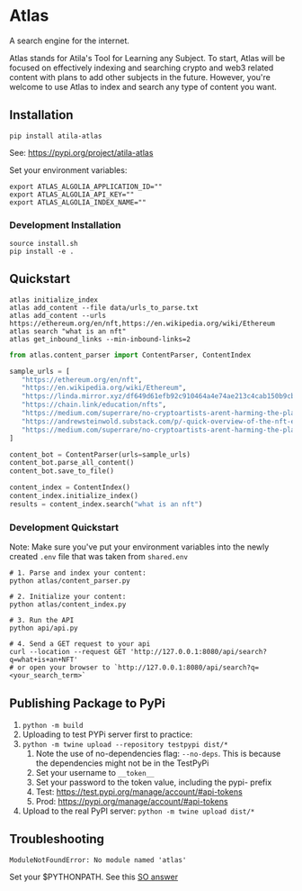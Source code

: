 # Atlas

A search engine for the internet.

Atlas stands for Atila's Tool for Learning any Subject. 
To start, Atlas will be focused on effectively indexing and searching crypto and web3 related
content with plans to add other subjects in the future. 
However, you're welcome to use Atlas to index and search any type of content you want.

## Installation

`pip install atila-atlas`

See: https://pypi.org/project/atila-atlas

Set your environment variables:
```shell
export ATLAS_ALGOLIA_APPLICATION_ID=""
export ATLAS_ALGOLIA_API_KEY=""
export ATLAS_ALGOLIA_INDEX_NAME=""
```

### Development Installation

```shell
source install.sh
pip install -e .
```

## Quickstart

```shell
atlas initialize_index
atlas add_content --file data/urls_to_parse.txt
atlas add_content --urls https://ethereum.org/en/nft,https://en.wikipedia.org/wiki/Ethereum
atlas search "what is an nft"
atlas get_inbound_links --min-inbound-links=2
```


```python
from atlas.content_parser import ContentParser, ContentIndex

sample_urls = [
   "https://ethereum.org/en/nft",
   "https://en.wikipedia.org/wiki/Ethereum",
   "https://linda.mirror.xyz/df649d61efb92c910464a4e74ae213c4cab150b9cbcc4b7fb6090fc77881a95d",
   "https://chain.link/education/nfts",
   "https://medium.com/superrare/no-cryptoartists-arent-harming-the-planet-43182f72fc61",
   "https://andrewsteinwold.substack.com/p/-quick-overview-of-the-nft-ecosystem",
   "https://medium.com/superrare/no-cryptoartists-arent-harming-the-planet-43182f72fc61"
]

content_bot = ContentParser(urls=sample_urls)
content_bot.parse_all_content()
content_bot.save_to_file()

content_index = ContentIndex()
content_index.initialize_index()
results = content_index.search("what is an nft")
```


### Development Quickstart

Note: Make sure you've put your environment variables into the newly created
`.env` file that was taken from `shared.env`

```shell
# 1. Parse and index your content:
python atlas/content_parser.py

# 2. Initialize your content:
python atlas/content_index.py

# 3. Run the API
python api/api.py

# 4. Send a GET request to your api
curl --location --request GET 'http://127.0.0.1:8080/api/search?q=what+is+an+NFT'
# or open your browser to `http://127.0.0.1:8080/api/search?q=<your_search_term>` 
```

## Publishing Package to PyPi

1. `python -m build`
2. Uploading to test PYPi server first to practice:
3. `python -m twine upload --repository testpypi dist/*`
   1. Note the use of no-dependencies flag: `--no-deps`. This is because the dependencies might not be in the TestPyPi 
   2. Set your username to `__token__`
   3. Set your password to the token value, including the pypi- prefix
   4. Test: https://test.pypi.org/manage/account/#api-tokens
   5. Prod: https://pypi.org/manage/account/#api-tokens
4. Upload to the real PyPI server: `python -m twine upload dist/*`

## Troubleshooting

`ModuleNotFoundError: No module named 'atlas'`

Set your $PYTHONPATH. See this [SO answer](https://stackoverflow.com/a/15622021/5405197)